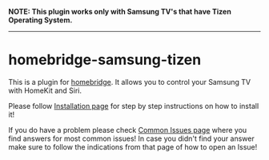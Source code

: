 **NOTE: This plugin works only with Samsung TV's that have Tizen Operating System.**

***
# homebridge-samsung-tizen
This is a plugin for [homebridge](https://github.com/nfarina/homebridge).
It allows you to control your Samsung TV with HomeKit and Siri.

Please follow [Installation page](https://github.com/tavicu/homebridge-samsung-tizen/wiki/Installation) for step by step instructions on how to install it!

If you do have a problem please check [Common Issues page](https://github.com/tavicu/homebridge-samsung-tizen/wiki/Common-Issues) where you find answers for most common issues!
In case you didn't find your answer make sure to follow the indications from that page of how to open an Issue!